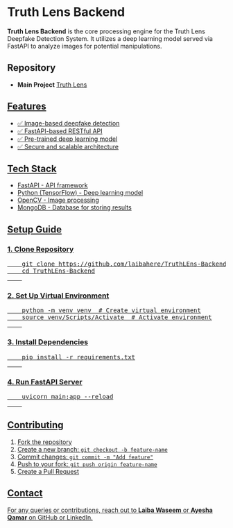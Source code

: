 
<!DOCTYPE html>
<html lang="en">
<head>
    <meta charset="UTF-8">
    <meta name="viewport" content="width=device-width, initial-scale=1.0">
</head>
<body>
    <h1>Truth Lens Backend</h1>
    <p><strong>Truth Lens Backend</strong> is the core processing engine for the Truth Lens Deepfake Detection System. It utilizes a deep learning model served via FastAPI to analyze images for potential manipulations.</p>
    
  <h2>Repository</h2>
    <ul>
        <li><strong>Main Project</strong> <a href="https://github.com/laibahere/Ms-TruthLens">Truth Lens </li>
    </ul>
    
  <h2>Features</h2>
    <ul>
        <li>✅ Image-based deepfake detection</li>
        <li>✅ FastAPI-based RESTful API</li>
        <li>✅ Pre-trained deep learning model</li>
        <li>✅ Secure and scalable architecture</li>
    </ul>
    
  <h2>Tech Stack</h2>
    <ul>
        <li>FastAPI - API framework</li>
        <li>Python (TensorFlow) - Deep learning model</li>
        <li>OpenCV - Image processing</li>
        <li>MongoDB - Database for storing results</li>
    </ul>
    
  <h2>Setup Guide</h2>
    <h3>1. Clone Repository</h3>
    <pre>
    git clone https://github.com/laibahere/TruthLEns-Backend.git
    cd TruthLEns-Backend
    </pre>
    
   <h3>2. Set Up Virtual Environment</h3>
    <pre>
    python -m venv venv  # Create virtual environment
    source venv/Scripts/Activate  # Activate environment
    </pre>
    
  <h3>3. Install Dependencies</h3>
    <pre>
    pip install -r requirements.txt
    </pre>
    
   <h3>4. Run FastAPI Server</h3>
    <pre>
    uvicorn main:app --reload
    </pre>
 
  <h2>Contributing</h2>
    <ol>
        <li>Fork the repository</li>
        <li>Create a new branch: <code>git checkout -b feature-name</code></li>
        <li>Commit changes: <code>git commit -m "Add feature"</code></li>
        <li>Push to your fork: <code>git push origin feature-name</code></li>
        <li>Create a Pull Request</li>
    </ol>
    
  
    
  <h2>Contact</h2>
    <p>For any queries or contributions, reach out to <strong>Laiba Waseem</strong> or <strong>Ayesha Qamar</strong> on GitHub or LinkedIn.</p>
</body>
</html>

